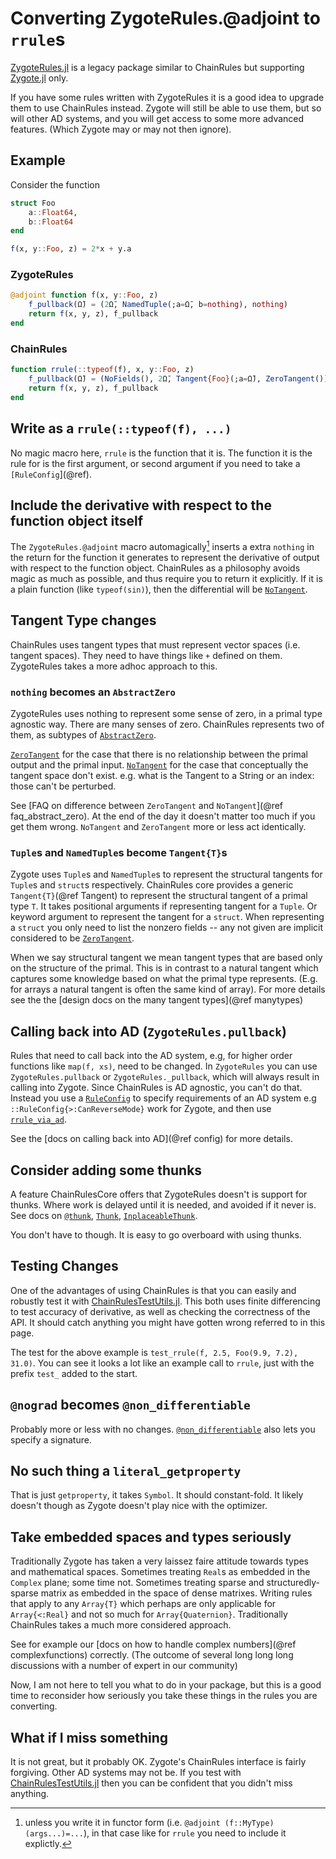 # Converting ZygoteRules.@adjoint to `rrule`s

[ZygoteRules.jl](https://github.com/FluxML/ZygoteRules.jl) is a legacy package similar to ChainRules but supporting [Zygote.jl](https://github.com/FluxML/Zygote.jl) only.

If you have some rules written with ZygoteRules it is a good idea to upgrade them to use ChainRules instead.
Zygote will still be able to use them, but so will other AD systems,
and you will get access to some more advanced features.
(Which Zygote may or may not then ignore).

## Example
Consider the function
```julia
struct Foo
    a::Float64,
    b::Float64
end

f(x, y::Foo, z) = 2*x + y.a
```

### ZygoteRules
```julia
@adjoint function f(x, y::Foo, z)
    f_pullback(Ω̄) = (2Ω̄, NamedTuple(;a=Ω̄, b=nothing), nothing)
    return f(x, y, z), f_pullback
end
```

### ChainRules
```julia
function rrule(::typeof(f), x, y::Foo, z)
    f_pullback(Ω̄) = (NoFields(), 2Ω̄, Tangent{Foo}(;a=Ω̄), ZeroTangent())
    return f(x, y, z), f_pullback
end
```

## Write as a `rrule(::typeof(f), ...)`
No magic macro here, `rrule` is the function that it is.
The function it is the rule for is the first argument, or second argument if you need to take a `[RuleConfig`](@ref).

## Include the derivative with respect to the function object itself
The `ZygoteRules.@adjoint` macro automagically[^1] inserts a extra `nothing` in the return for the function it generates to represent the derivative of output with respect to the function object.
ChainRules as a philosophy avoids magic as much as possible, and thus require you to return it explicitly.
If it is a plain function (like `typeof(sin)`), then the differential will be [`NoTangent`](@ref).


[^1]: unless you write it in functor form (i.e. `@adjoint (f::MyType)(args...)=...`), in that case like for `rrule` you need to include it explictly.

## Tangent Type changes
ChainRules uses tangent types that must represent vector spaces (i.e. tangent spaces).
They need to have things like `+` defined on them.
ZygoteRules takes a more adhoc approach to this.

### `nothing` becomes an `AbstractZero`
ZygoteRules uses nothing to represent some sense of zero, in a primal type agnostic way.
There are many senses of zero.
ChainRules represents two of them, as subtypes of [`AbstractZero`](@ref).

[`ZeroTangent`](@ref) for the case that there is no relationship between the primal output and the primal input.
[`NoTangent`](@ref) for the case that conceptually the tangent space don't exist.
e.g. what is the Tangent to a String or an index: those can't be perturbed.

See [FAQ on difference between `ZeroTangent` and `NoTangent`](@ref faq_abstract_zero).
At the end of the day it doesn't matter too much if you get them wrong.
`NoTangent` and `ZeroTangent` more or less act identically.

### `Tuple`s and `NamedTuple`s become `Tangent{T}`s
Zygote uses `Tuple`s and `NamedTuple`s to represent the structural tangents for `Tuple`s and `struct`s respectively.
ChainRules core provides a generic `Tangent{T}`(@ref Tangent) to represent the structural tangent of a primal type `T`.
It takes positional arguments if representing tangent for a `Tuple`.
Or keyword argument to represent the tangent for a `struct`.
When representing a `struct` you only need to list the nonzero fields -- any not given are implicit considered to be [`ZeroTangent`](@ref).

When we say structural tangent we mean tangent types that are based only on the structure of the primal.
This is in contrast to a natural tangent which captures some knowledge based on what the primal type represents.
(E.g. for arrays a natural tangent is often the same kind of array).
For more details see the the [design docs on the many tangent types](@ref manytypes)


## Calling back into AD (`ZygoteRules.pullback`)
Rules that need to call back into the AD system, e.g, for higher order functions like `map(f, xs)`, need to be changed.
In `ZygoteRules` you can use `ZygoteRules.pullback` or `ZygoteRules._pullback`, which will always result in calling into Zygote.
Since ChainRules is AD agnostic, you can't do that.
Instead you use a [`RuleConfig`](@ref) to specify requirements of an AD system e.g `::RuleConfig{>:CanReverseMode}` work for Zygote,
and then use [`rrule_via_ad`](@ref).

See the [docs on calling back into AD](@ref config) for more details.

## Consider adding some thunks

A feature ChainRulesCore offers that ZygoteRules doesn't is support for thunks.
Where work is delayed until it is needed, and avoided if it never is.
See docs on [`@thunk`](@ref), [`Thunk`](@ref), [`InplaceableThunk`](@ref).

You don't have to though.
It is easy to go overboard with using thunks.

## Testing Changes

One of the advantages of using ChainRules is that you can easily and robustly test it with [ChainRulesTestUtils.jl](https://juliadiff.org/ChainRulesTestUtils.jl/stable/).
This both uses finite differencing to test accuracy of derivative, as well as checking the correctness of the API.
It should catch anything you might have gotten wrong referred to in this page.

The test for the above example is `test_rrule(f, 2.5, Foo(9.9, 7.2), 31.0)`.
You can see it looks a lot like an example call to `rrule`, just with the prefix `test_` added to the start.

## `@nograd` becomes `@non_differentiable`
Probably more or less with no changes.
[`@non_differentiable`](@ref) also lets you specify a signature.

## No such thing a `literal_getproperty`
That is just `getproperty`, it takes `Symbol`.
It should constant-fold.
It likely doesn't though as Zygote doesn't play nice with the optimizer.

## Take embedded spaces and types seriously
Traditionally Zygote has taken a very laissez faire attitude towards types and mathematical spaces.
Sometimes treating `Real`s as embedded in the `Complex` plane; some time not.
Sometimes treating sparse and structuredly-sparse matrix as embedded in the space of dense matrixes.
Writing rules that apply to any `Array{T}` which perhaps are only applicable for `Array{<:Real}` and not so much for `Array{Quaternion}`.
Traditionally ChainRules takes a much more considered approach.

See for example our [docs on how to handle complex numbers](@ref complexfunctions) correctly.
(The outcome of several long long long discussions with a number of expert in our community)

Now, I am not here to tell you what to do in your package, but this is a good time to reconsider how seriously you take these things in the rules you are converting.

## What if I miss something

It is not great, but it probably OK.
Zygote's ChainRules interface is fairly forgiving.
Other AD systems may not be.
If you test with [ChainRulesTestUtils.jl](https://juliadiff.org/ChainRulesTestUtils.jl/stable/) then you can be confident that you didn't miss anything.
